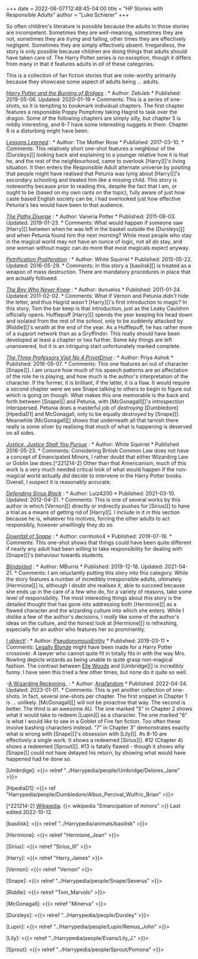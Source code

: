 +++
date = 2022-06-07T12:48:45-04:00
title = "HP Stories with Responsible Adults"
author = "Luke Schierer"
+++

So often children's literature is possible because the adults in those stories
are incompetent.  Sometimes they are well-meaning, sometimes they are not,
sometimes they are *trying* and failing, other times they are effectively
negligent.  Sometimes they are simply effectively absent.  Irregardless, the
story is only possible because children are doing things that adults should
have taken care of.  The Harry Potter series is no exception, though it differs
from many in that it features adults in *all* of these categories.  

This is a collection of fan fiction stories that are note-worthy primarily
because they showcase some aspect of adults being … adults. 

_[Harry Potter and the Burning of Bridges](https://www.fanfiction.net/s/13279982)_
:   * Author: ZebJeb
    * Published: 2019-05-06. Updated: 2020-01-19
    * Comments:  This is a series of one-shots, so it is tempting to bookmark
      individual chapters.  The first chapter features a responsible Poppy
      Pomphrey taking Hagrid to task over the dragon.  Some of the following
      chapters are simply silly, but chapter 5 is mildly interesting, and 6-7
      have some interesting nuggets in them.  Chapter 8 is a disturbing might
      have been. 

_[Lessons Learned](https://www.fanfiction.net/s/12399401)_
:   * Author: The Mother Rose
    * Published: 2017-03-10.
    * Comments: This relatively short one-shot features a neighbour of the
      [Dursleys][] looking back and explaining to a younger relative how it is
      that he, and the rest of the neighbourhood, came to overlook [Harry][]'s
      living situation.  It then enters the Responsible Adult alternate universe
      by positing that people might have realised that Petunia was lying about
      [Harry][]'s secondary schooling and treated him like a missing child.
      This story is noteworthy because prior to reading this, despite the fact
      that I am, or ought to be (based on my own rants on the topic), fully
      aware of just how caste based English society can be, I had overlooked
      just how effective Petunia's lies would have been to that audience. 

_[The Paths Diverge](https://www.fanfiction.net/s/7247199)_
:   * Author: Vaneria Potter
    * Published: 2011-08-03. Updated: 2019-01-23.
    * Comments: What would happen if someone saw [Harry][] between when he was
      left in the basket outside the [Dursleys][] and when Petunia found him the
      next morning?  While most people who stay in the magical world may not
      have an ounce of logic, not all *do* stay, and one woman without magic can
      do more that most magicals expect anyway. 

_[Petrification Proliferation](https://www.fanfiction.net/s/11265467)_
:   * Author: White Squirrel
    * Published: 2015-05-22. Updated: 2016-05-29.
    * Comments: In this story a [basilisk][] is treated as a weapon of mass destruction.  There are mandatory
      procedures in place that are actually followed.  

_[The Boy Who Never Knew](https://www.fanfiction.net/s/6681967)_
:   * Author: dunuelos
    * Published: 2011-01-24. Updated: 2011-02-02.
    * Comments: What if Vernon and Petunia *didn't* hide the letter, and thus
      Hagrid *wasn't* [Harry][]'s first introduction to magic?  In this story,
      Tom the bar keep is that introduction, just as the Leaky Cauldron
      officially opens.  Hufflepuff [Harry][] spends the year keeping his head
      down and isolated from the rest of the school, only to be suddenly
      attacked by [Riddle][]'s wraith at the end of the year.  As a Hufflepuff,
      he has rather more of a support network than as a Gryffindor.  This really
      should have been developed at least a chapter or two further.  Some key
      things are left unanswered, but it is an intriguing start unfortunately
      marked complete.

_[The Three Professors Visit No 4 PrivetDrive](https://www.fanfiction.net/s/11934019)_
:   * Author: Priya Ashok
    * Published: 2016-05-07.
    * Comments: This one features an out of character [Snape][].  I am unsure
      how much of his speech patterns are an affectation of the role he is
      playing, and how much is the author's interpretation of the character.  If
      the former, it is brilliant, if the latter, it is a flaw.  It would
      require a second chapter were we see Snape talking to others to begin to
      figure out which is going on though.  What makes this one memorable is the
      back and forth between [Snape][] and Petunia, with [McGonagall][]'s
      introspection interspersed.  Petunia does a masterful job of *destroying*
      [Dumbledore][HpediaD1] and McGonagall, only to be equally *destroyed* by
      [Snape][].  Meanwhile [McGonagall][] shows that underneath all that
      tarnish there really is some silver by realising that much of what is
      happening is deserved on all sides.  

_[Justice, Justice Shall You Pursue](https://www.fanfiction.net/s/11961978)_
:     * Author: White Squirrel
      * Published 2016-05-23. 
      * Comments: Considering British Common Law does not have a concept of
        Emancipated Minors, I rather doubt that either Wizarding Law or Goblin
        law does.[^221214-2]  Other than that Americanism, much of this work is
        a very much needed critical look of what would happen if the non-magical
        world actually *did* decide to intervene in the Harry Potter books.
        Overall, I suspect it is reasonably accurate. 

_[Defending Sirius Black](https://www.fanfiction.net/s/7911105/)_
:     * Author: Luiz4200
      * Published: 2021-03-10. Updated: 2012-04-21.
      * Comments: This is one of several works by this author in which [Vernon][]
        directly or indirectly pushes for [Sirius][] to have a trial as a means
        of getting rid of [Harry][].  I include in it in this section because
        he is, whatever his motives, forcing the other adults to act
        responsibly, however unwillingly they do so.

_[Downfall of Snape](https://www.fanfiction.net/s/13338897/1/Downfall-of-Snape)_
:     * Author: cornholio4
      * Published: 2019-07-16.
      * Comments: This one-shot shows that things could have been quite
        different if nearly any adult had been willing to take responsibility
        for dealing with [Snape][]'s behaviour towards students.

_[Blindsided](https://www.fanfiction.net/s/13455367)_
:     * Author: MBurris
      * Published: 2019-12-18. Updated: 2021-04-21.
      * Comments: I am reluctantly putting this story into this category.  While
        the story features a number of incredibly irresponsible adults,
        ultimately [Hermione][] is, although I doubt she realises it, able to
        succeed because she ends up in the care of a few who do, for a variety
        of reasons, take some level of responsibility.  The most interesting
        things about this story is the detailed thought that has gone into
        addressing both [Hermione][] as a flawed character and the wizarding
        culture into which she enters.  While I dislike a few of the author's
        decisions, I *really* like some of the author's ideas on the culture,
        and the honest look at [Hermione][] is refreshing, especially for an
        author who features her so prominently. 

_[I object!](https://www.fanfiction.net/s/13230876)_
:    * Author: [PseudonymousEntity](https://www.fanfiction.net/u/5588410/PseudonymousEntity)
     * Published: 2019-03-11
     * Comments: [Legally Blonde](https://www.imdb.com/title/tt0250494/) might
       have been made for a Harry Potter crossover.  A lawyer who cannot quite
       fit in totally fits in with the way Mrs. Rowling depicts wizards as
       being unable to quite grasp non-magical fashion.   The contrast between
       [Elle Woods][] and [Umbridge][] is incredibly funny.  I have seen this
       tried a few other times, but none do it quite so well.

-[A Wizarding Reckoning](https://archiveofourown.org/works/38570640)_
:    * Author: [Anafandom](https://archiveofourown.org/users/Anafandom/pseuds/Anafandom)
     * Published: 2022-04-24. Updated: 2023-01-01.
     * Comments: This is yet another collection of one-shots.  In fact, several
       one-shots per chapter.  The first snippet in Chapter 1 is … unlikely.
       [McGonagall][] will not be proactive that way.  The second is better.
       The third is an awesome AU.  The one marked "5" in Chapter 2 shows what
       it would take to redeem [Lupin][] as a character.  The one marked "6" is
       what I would *like* to see in a Goblet of Fire fan fiction.  Too often
       these involve bashing characters instead.  "7" in Chapter 3"
       demonstrates exactly what is wrong with [Snape][]'s obsession with
       [Lily][].  #s 8-10 are effectively a single work.  It shows a redeemed
       [Sirius][].  #12 (Chapter 4) shows a redeemed [Sprout][].  #13 is
       fatally flawed - though it shows why [Snape][] could not have delayed
       his return, by showing what would have happened had he done so.

[Elle Woods]: <https://www.imdb.com/title/tt0250494/characters/nm0000702?ref_=tt_cl_c_1>

[Umbrdige]: <{{< relref "../Harrypedia/people/Umbridge/Delores_Jane" >}}> 

[HpediaD1]: <{{< ref "Harrypedia/people/Dumbledore/Albus_Percival_Wulfric_Brian" >}}>

[^221214-2] [Wikipedia](https://wikipedia.org).  {{< wikipedia "Emancipation of minors" >}} Last edited 2022-10-12.

[basilisk]: <{{< relref "../Harrypedia/animals/basilisk" >}}>

[Hermione]: <{{< relref "Hermione_Jean" >}}>

[Sirius]: <{{< relref "Sirius_III" >}}>

[Harry]: <{{< relref "Harry_James" >}}>

[Vernon]: <{{< relref "Vernon" >}}>

[Snape]: <{{< relref "../Harrypedia/people/Snape/Severus" >}}> 

[Riddle]: <{{< relref "Tom_Marvolo" >}}>

[McGonagall]: <{{< relref "Minerva" >}}>

[Dursleys]: <{{< relref "../Harrypedia/people/Dursley" >}}>

[Lupin]: <{{< relref "../Harrypedia/people/Lupin/Remus_John" >}}>

[Lily]: <{{< relref "../Harrypedia/people/Evans/Lily_J." >}}>

[Sprout]: <{{< relref "../Harrypedia/people/Sprout/Pomona" >}}>
